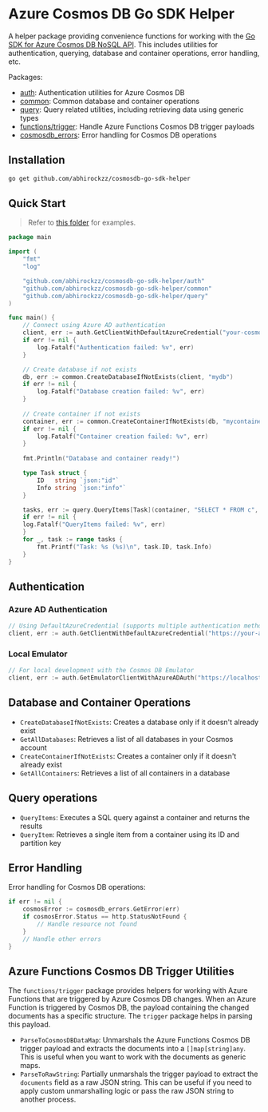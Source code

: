 # Azure Cosmos DB Go SDK Helper

A helper package providing convenience functions for working with the [Go SDK for Azure Cosmos DB NoSQL API](https://learn.microsoft.com/en-us/azure/cosmos-db/nosql/sdk-go). This includes utilities for authentication, querying, database and container operations, error handling, etc.

Packages:

- [auth](auth): Authentication utilities for Azure Cosmos DB
- [common](common): Common database and container operations
- [query](query): Query related utilities, including retrieving data using generic types
- [functions/trigger](functions/trigger): Handle Azure Functions Cosmos DB trigger payloads
- [cosmosdb_errors](cosmosdb_errors): Error handling for Cosmos DB operations

## Installation

```bash
go get github.com/abhirockzz/cosmosdb-go-sdk-helper
```

## Quick Start

> Refer to [this folder](examples) for examples.

```go
package main

import (
    "fmt"
    "log"

    "github.com/abhirockzz/cosmosdb-go-sdk-helper/auth"
    "github.com/abhirockzz/cosmosdb-go-sdk-helper/common"
    "github.com/abhirockzz/cosmosdb-go-sdk-helper/query"
)

func main() {
    // Connect using Azure AD authentication
    client, err := auth.GetClientWithDefaultAzureCredential("your-cosmos-endpoint", nil)
    if err != nil {
        log.Fatalf("Authentication failed: %v", err)
    }

    // Create database if not exists
    db, err := common.CreateDatabaseIfNotExists(client, "mydb")
    if err != nil {
        log.Fatalf("Database creation failed: %v", err)
    }
    
    // Create container if not exists
    container, err := common.CreateContainerIfNotExists(db, "mycontainer")
    if err != nil {
        log.Fatalf("Container creation failed: %v", err)
    }
    
    fmt.Println("Database and container ready!")

    type Task struct {
        ID   string `json:"id"`
        Info string `json:"info"`
    }

    tasks, err := query.QueryItems[Task](container, "SELECT * FROM c", azcosmos.NewPartitionKey(), nil)
    if err != nil {
    log.Fatalf("QueryItems failed: %v", err)
    }
    for _, task := range tasks {
        fmt.Printf("Task: %s (%s)\n", task.ID, task.Info)
    }
}
```

## Authentication

### Azure AD Authentication

```go
// Using DefaultAzureCredential (supports multiple authentication methods)
client, err := auth.GetClientWithDefaultAzureCredential("https://your-account.documents.azure.com:443", nil)
```

### Local Emulator

```go
// For local development with the Cosmos DB Emulator
client, err := auth.GetEmulatorClientWithAzureADAuth("https://localhost:8081", nil)
```

## Database and Container Operations

- `CreateDatabaseIfNotExists`: Creates a database only if it doesn't already exist
- `GetAllDatabases`: Retrieves a list of all databases in your Cosmos account
- `CreateContainerIfNotExists`: Creates a container only if it doesn't already exist
- `GetAllContainers`: Retrieves a list of all containers in a database

## Query operations

- `QueryItems`: Executes a SQL query against a container and returns the results
- `QueryItem`: Retrieves a single item from a container using its ID and partition key

## Error Handling

Error handling for Cosmos DB operations:

```go
if err != nil {
    cosmosError := cosmosdb_errors.GetError(err)
    if cosmosError.Status == http.StatusNotFound {
        // Handle resource not found
    }
    // Handle other errors
}
```

## Azure Functions Cosmos DB Trigger Utilities

The `functions/trigger` package provides helpers for working with Azure Functions that are triggered by Azure Cosmos DB changes. When an Azure Function is triggered by Cosmos DB, the payload containing the changed documents has a specific structure. The `trigger` package helps in parsing this payload.

- `ParseToCosmosDBDataMap`: Unmarshals the Azure Functions Cosmos DB trigger payload and extracts the documents into a `[]map[string]any`. This is useful when you want to work with the documents as generic maps.
- `ParseToRawString`: Partially unmarshals the trigger payload to extract the `documents` field as a raw JSON string. This can be useful if you need to apply custom unmarshalling logic or pass the raw JSON string to another process.